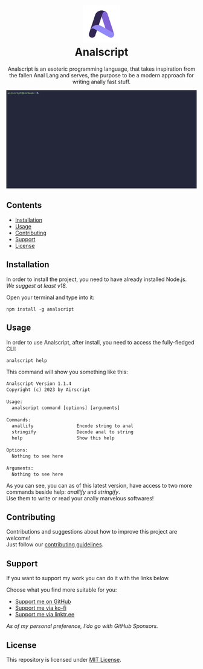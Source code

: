 <h1 align="center">
  <img src="./assets/images/logo.png" width="100" alt="Logo"/><br/>
  Analscript
</h1>

<p align="center">
  Analscript is an esoteric programming language, that takes inspiration from the fallen Anal Lang and serves, the purpose to be a modern approach for writing anally fast stuff.
</p>

<p align="center">
  <img src="./assets/gifs/usage.gif" alt="Usage GIF" />
</p>

## Contents
- [Installation](#installation)
- [Usage](#usage)
- [Contributing](#contributing)
- [Support](#support)
- [License](#license)

## Installation
In order to install the project, you need to have already installed Node.js.  
*We suggest at least v18.*  

Open your terminal and type into it:
```
npm install -g analscript
```

## Usage
In order to use Analscript, after install, you need to access the fully-fledged CLI:
```
analscript help
```

This command will show you something like this:
```
Analscript Version 1.1.4
Copyright (c) 2023 by Airscript
 
Usage:
  analscript command [options] [arguments]
 
Commands:
  anallify                Encode string to anal
  stringify               Decode anal to string
  help                    Show this help
 
Options:
  Nothing to see here
 
Arguments:
  Nothing to see here
```

As you can see, you can as of this latest version, have access to two more commands beside help: *anallify* and *stringify*.  
Use them to write or read your anally marvelous softwares!

## Contributing
Contributions and suggestions about how to improve this project are welcome!  
Just follow our [contributing guidelines](https://github.com/airscripts/analscript/blob/main/CONTRIBUTING.md).

## Support
If you want to support my work you can do it with the links below.  

Choose what you find more suitable for you:  
- [Support me on GitHub](https://github.com/sponsors/Airscripts)
- [Support me via ko-fi](https://ko-fi.com/airscript)
- [Support me via linktr.ee](https://linktr.ee/airscript)

*As of my personal preference, I'do go with GitHub Sponsors.*

## License  
This repository is licensed under [MIT License](https://github.com/Airscripts/emdees/blob/main/LICENSE).
